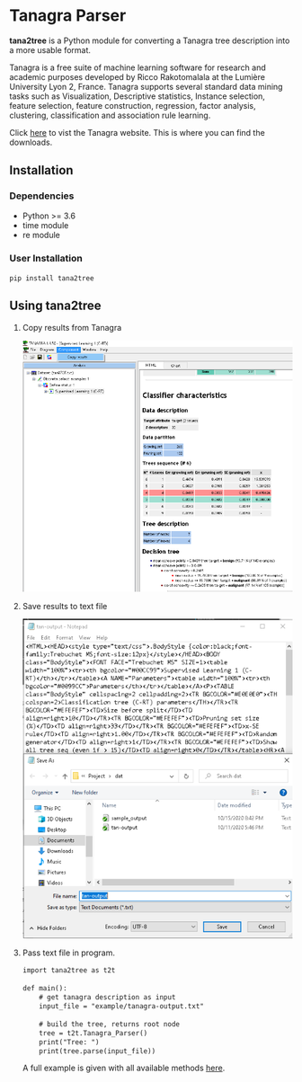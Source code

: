 # Tanagra Parser
**tana2tree** is a Python module for converting a Tanagra tree description into a more usable format. 

Tanagra is a free suite of machine learning software for research and academic purposes developed by Ricco Rakotomalala at the Lumière University Lyon 2, France. Tanagra supports several standard data mining tasks such as Visualization, Descriptive statistics, Instance selection, feature selection, feature construction, regression, factor analysis, clustering, classification and association rule learning. 

Click [here](http://eric.univ-lyon2.fr/~ricco/tanagra/en/tanagra.html) to vist the Tanagra website. This is where you can find the downloads.

## Installation
### Dependencies
- Python >= 3.6
- time module
- re module

### User Installation
<code>pip install tana2tree</code>

## Using tana2tree
1. Copy results from Tanagra

   ![](images/copy-results.png)

2. Save results to text file

   ![](images/save-html-as-text.png)   

3. Pass text file in program. 

    ```
    import tana2tree as t2t
   
    def main():
        # get tanagra description as input
        input_file = "example/tanagra-output.txt"
        
        # build the tree, returns root node
        tree = t2t.Tanagra_Parser()
        print("Tree: ")
        print(tree.parse(input_file))
    ```

 
    
    A full example is given with all available methods [here](https://github.com/reevesba/tana2tree/blob/master/example/example.py).